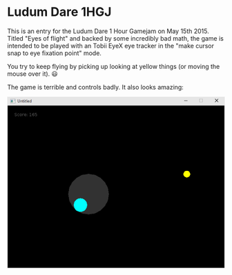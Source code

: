 # Ludum Dare 1HGJ

This is an entry for the Ludum Dare 1 Hour Gamejam on May 15th 2015. Titled "Eyes of flight"
and backed by some incredibly bad math, the game is intended to be played with an Tobii EyeX
eye tracker in the "make cursor snap to eye fixation point" mode.

You try to keep flying by picking up looking at yellow things (or moving the mouse over it). :smiley:

The game is terrible and controls badly. It also looks amazing:

![screenshot](https://raw.githubusercontent.com/cryovat/1hgjmay15/master/screenshot.png)
